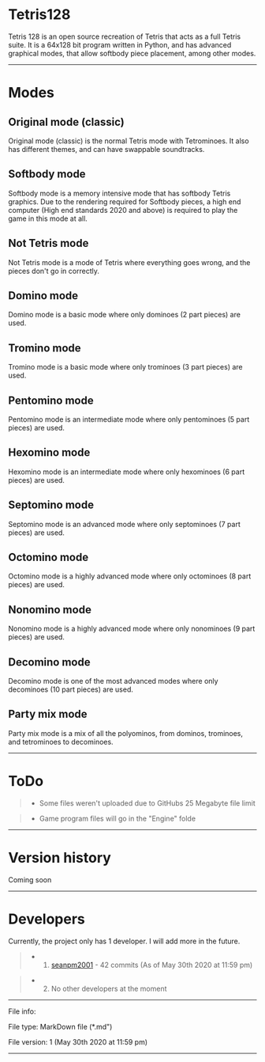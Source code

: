 # Tetris128
Tetris 128 is an open source recreation of Tetris that acts as a full Tetris suite. It is a 64x128 bit program written in Python, and has advanced graphical modes, that allow softbody piece placement, among other modes.

---

# Modes

Original mode (classic)
-----------

Original mode (classic) is the normal Tetris mode with Tetrominoes. It also has different themes, and can have swappable soundtracks.

Softbody mode
-----------

Softbody mode is a memory intensive mode that has softbody Tetris graphics. Due to the rendering required for Softbody pieces, a high end computer (High end standards 2020 and above) is required to play the game in this mode at all.

Not Tetris mode
-----------

Not Tetris mode is a mode of Tetris where everything goes wrong, and the pieces don't go in correctly.

Domino mode
-----------

Domino mode is a basic mode where only dominoes (2 part pieces) are used.

Tromino mode
-----------

Tromino mode is a basic mode where only trominoes (3 part pieces) are used.

Pentomino mode
-----------

Pentomino mode is an intermediate mode where only pentominoes (5 part pieces) are used.

Hexomino mode
-----------

Hexomino mode is an intermediate mode where only hexominoes (6 part pieces) are used.

Septomino mode
-----------

Septomino mode is an advanced mode where only septominoes (7 part pieces) are used.

Octomino mode
-----------

Octomino mode is a highly advanced mode where only octominoes (8 part pieces) are used.

Nonomino mode
-----------

Nonomino mode is a highly advanced mode where only nonominoes (9 part pieces) are used.

Decomino mode
-----------

Decomino mode is one of the most advanced modes where only decominoes (10 part pieces) are used.

Party mix mode
-----------

Party mix mode is a mix of all the polyominos, from dominos, trominoes, and tetrominoes to decominoes.

---

# ToDo

> * Some files weren't uploaded due to GitHubs 25 Megabyte file limit

> * Game program files will go in the "Engine" folde

---

# Version history

Coming soon

---

# Developers

Currently, the project only has 1 developer. I will add more in the future.

> * 1. [seanpm2001](https://github.com/seanpm2001/) - 42 commits (As of May 30th 2020 at 11:59 pm)

> * 2. No other developers at the moment

---

File info:

File type: MarkDown file (*.md")

File version: 1 (May 30th 2020 at 11:59 pm)

---
